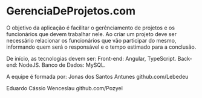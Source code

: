 
# GerenciaDeProjetos.com

O objetivo da aplicação é facilitar o gerênciamento de projetos e os funcionários que devem trabalhar nele. Ao criar um projeto deve ser necessário relacionar os funcionários que vão participar do mesmo, informando quem será o responsável e o tempo estimado para a conclusão.

De início, as tecnologias devem ser:
Front-end: Angular, TypeScript.
Back-end: NodeJS.
Banco de Dados: MySQL.

A equipe é formada por:
Jonas dos Santos Antunes
github.com/Lebedeu

Eduardo Cássio Wenceslau
github.com/Pozyel


